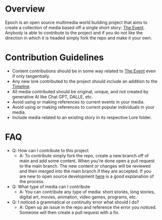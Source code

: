 # Overview

Epoch is an open source multimedia world building project that aims to create a collection of media based off a single short story: [The Event](./Lore/The_Event/The_Event.md). Anybody is able to contribute to the project and if you do not like the direction in which it is headed simply fork the repo and make it your own.

# Contribution Guidelines

- Content contributions should be in some way related to [The Event](./Lore/The_Event/The_Event.md) even if only tangentially.
- Any new lore contributed to the project should include an addition to the [Timeline](./Lore/Timeline/Timeline.md).
- All media contributed should be original, unique, and not created by generative AI like Chat GPT, DALLE, etc.
- Avoid using or making references to current events in your media.
- Avoid using or making references to current popular individuals in your media.
- Include media related to an existing story in its respective Lore folder.


# FAQ
- Q: How can I contribute to this project
    - A: To contribute simply fork the repo, create a new branch off of main and add some content. When you're done open a pull request to the main branch. The new content or changes will be reviewed and then merged into the main branch if they are accepted. If you are new to open source development [here](https://opensource.guide/how-to-contribute/#opening-a-pull-request) is a good explanation of the process. 
- Q: What type of media can I contribute
    - A: You can contribute any type of media: short stories, long stories, digital art, movies, animation, video games, programs, etc.
- Q: I noticed a grammatical or continuity error what should I do?
    - A: Open up an issue in the repo and reference the error you noticed. Someone will then create a pull request with a fix.

